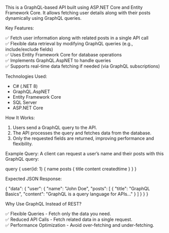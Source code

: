 This is a GraphQL-based API built using ASP.NET Core and Entity Framework Core. 
It allows fetching user details along with their posts dynamically using GraphQL queries.

Key Features:  

✅ Fetch user information along with related posts in a single API call  
✅ Flexible data retrieval by modifying GraphQL queries (e.g., include/exclude fields)  
✅ Uses Entity Framework Core for database operations  
✅ Implements GraphQL.AspNET to handle queries  
✅ Supports real-time data fetching if needed (via GraphQL subscriptions)  

Technologies Used:  
- C# (.NET 8)  
- GraphQL.AspNET  
- Entity Framework Core  
- SQL Server 
- ASP.NET Core  

How It Works:  
1. Users send a GraphQL query to the API.  
2. The API processes the query and fetches data from the database.  
3. Only the requested fields are returned, improving performance and flexibility.  

Example Query:
A client can request a user’s name and their posts with this GraphQL query:  

query {
  user(id: 1) {
    name
    posts {
      title
      content
      createdtime
    }
  }
}

Expected JSON Response:

{
  "data": {
    "user": {
      "name": "John Doe",
      "posts": [
        {
          "title": "GraphQL Basics",
          "content": "GraphQL is a query language for APIs..."
        }
      ]
    }
  }
}


Why Use GraphQL Instead of REST? 

✅ Flexible Queries - Fetch only the data you need.  
✅ Reduced API Calls - Fetch related data in a single request.  
✅ Performance Optimization - Avoid over-fetching and under-fetching.  

